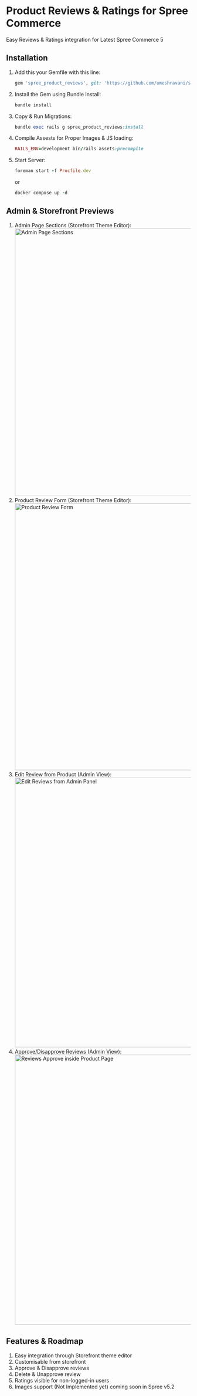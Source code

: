 # Product Reviews & Ratings for Spree Commerce
Easy Reviews &amp; Ratings integration for Latest Spree Commerce 5
## Installation

1. Add this your Gemfile with this line:

    ```ruby
    gem 'spree_product_reviews', git: 'https://github.com/umeshravani/spree_product_reviews'
    ```

2. Install the Gem using Bundle Install:

    ```ruby
    bundle install
    ```

3. Copy & Run Migrations:

    ```ruby
    bundle exec rails g spree_product_reviews:install
    ```

4. Compile Assests for Proper Images & JS loading:
   
    ```ruby
    RAILS_ENV=development bin/rails assets:precompile
    ```
    
5. Start Server:

    ```ruby
    foreman start -f Procfile.dev
    ```
    or

    ```ruby
    docker compose up -d
    ```
## Admin & Storefront Previews

1. Admin Page Sections (Storefront Theme Editor):
   <img width="998" height="729" alt="Admin Page Sections" src="https://github.com/user-attachments/assets/6f061f63-89aa-4e30-b0c7-5c20a0ff6216" />
2. Product Review Form (Storefront Theme Editor):
   <img width="997" height="727" alt="Product Review Form" src="https://github.com/user-attachments/assets/0b035af9-4d23-410e-b190-1e65bbf87016" />
3. Edit Review from Product (Admin View):
   <img width="995" height="735" alt="Edit Reviews from Admin Panel" src="https://github.com/user-attachments/assets/6cb4aaf3-4bb5-496a-95d2-6ed2b7ec9a48" />
4. Approve/Disapprove Reviews (Admin View):
   <img width="997" height="736" alt="Reviews Approve inside Product Page" src="https://github.com/user-attachments/assets/76e2780d-da25-4874-88f3-ae8474626286" />

## Features & Roadmap
1. Easy integration through Storefront theme editor
2. Customisable from storefront
3. Approve & Disapprove reviews
4. Delete & Unapprove review
5. Ratings visible for non-logged-in users
6. Images support (Not Implemented yet) coming soon in Spree v5.2
